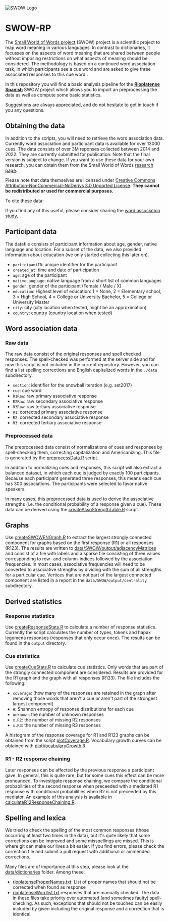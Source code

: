 
![SWOW Logo](https://smallworldofwords.org/img/logos/SWOW_Tag_Wide.png)


# SWOW-RP
The [Small World of Words project](https://smallworldofwords.org/project/) (SWOW) project is a scientific project to map word meaning in various languages.
In contrast to dictionaries, it focusses on the aspects of word meaning that are shared between people without imposing restrictions on what aspects of meaning should be considered.
The methodology is based on a continued word association task, in which participants see a cue word and are asked to give three associated responses to this cue word.. 


In this repository you will find a basic analysis pipeline for the [__Rioplatense Spanish__](https://en.wikipedia.org/wiki/Rioplatense_Spanish) SWOW project which allows you to import an preprocessing the data as well as compute some basic statistics. 

Suggestions are always appreciated, and do not hesitate to get in touch if you any questions.


## Obtaining the data
In addition to the scripts, you will need to retrieve the word association data.
Currently word association and participant data is available for over 13000 cues. The data consists of over 3M  reponses collected between 2014 and 2022. They are currently submitted for publication. Note that the final version is subject to change.
If you want to use these data for your own research, you can obtain them from the Small World of Words [research page](https://smallworldofwords.org/project/research/). 

Please note that data themselves are licensed under [Creative Commons Attribution-NonCommercial-NoDerivs 3.0 Unported License](http://creativecommons.org/licenses/by-nc-nd/3.0/deed.en_US).
**They cannot be redistributed or used for commercial purposes.**

To cite these data: 


If you find any of this useful, please consider sharing the [word association study](https://smallworldofwords.org/uy).


## Participant data
The datafile consists of participant information about age, gender, native language and location.
For a subset of the data, we also provided information about education (we only started collecting this later on).

* `participantID`: unique identifier for the participant
* `created_at`: time and date of participation
* `age`: age of the participant
* `nativeLanguage`: native language from a short list of common languages
* `gender`: gender of the participant (Female / Male / X)
* `education`: Highest level of education:  1 = None, 2 = Elementary school, 3 = High School, 4 = College or University Bachelor, 5 = College or University Master
* `city`: city (city location when tested, might be an approximation)
* `country`: country (country location when tested)



## Word association data

### Raw data
The raw data consist of the original responses and spell checked responses. The spell-checked was performed at the server side and for now this script is not included in the current repository.
However, you can find a list spelling corrections and English capitalized words in the `./data` subdirectory.

* `section`: identifier for the snowball iteration (e.g. set2017)
* `cue`: cue word
* `R1Raw`: raw primary associative response
* `R2Raw`: raw secondary associative response
* `R3Raw`: raw tertiary associative response
* `R1`: corrected primary associative response
* `R2`: corrected secondary associative response
* `R3`: corrected tertiary associative response


### Preprocessed data
The preprocessed data consist of normalizations of cues and responses by spell-checking them, correcting capitalization and Americanizing. This file is generated by the [preprocessData.R](https://github.com/almadana/SWOW-RP/blob/master/scripts/preprocessData.R) script.

In addition to normalizing cues and responses, this script will also extract a balanced dataset, in which each cue is judged by exactly 100 participants. Because each participant generated three responses, this means each cue has 300 associations. The participants were selected to favor native speakers.

In many cases, this preprocessed data is used to derive the associative strengths (i.e. the conditional probability of a response given a cue). These data can be derived using the [createAssoStrengthTable.R](https://github.com/almadana/SWOW-RP/blob/master/scripts/createAssoStrengthTable.R) script. 


## Graphs
Use [createSWOWENGraph.R](https://github.com/almadana/SWOW-UY/blob/master/scripts/createSWOWENGraph.R) to extract the largest strongly connected component  for graphs based on the first response (R1) or all responses (R123). The results are written to [data/SWOW/output/adjacencyMatrices](https://github.com/almadana/SWOW-RP/blob/master/data/SWOW/output/adjacencyMatrices) and consist of a file with labels and a sparse file consisting of three values corresponding to row- and column-indices followed by the association frequencies.
In most cases, associative frequencies will need to be converted to associative strengths by dividing with the sum of all strengths for a particular cue.
Vertices that are not part of the largest connected component are listed in a report in the `data/SWOW/output/centrality` subdirectory.


## Derived statistics
### Response statistics
Use [createResponseStats.R](https://github.com/almadana/SWOW-RP/blob/master/scripts/createResponseStats.R) to calculate a number of response statistics. Currently the script calculates the number of types, tokens and hapax legomena responses (responses that only occur once). The results can be found in the `output` directory.
### Cue statistics
Use [createCueStats.R](https://github.com/almadana/SWOW-RP/blob/master/scripts/createCueStats.R) to calculate cue statistics. Only words that are part of the strongly connected component are considered. Results are provided for the R1 graph and the graph with all responses (R123). The file includes the following:

* `coverage`: (how many of the responses are retained in the graph after removing those words that aren't a cue or aren't part of the strongest largest component).
* `H`: Shannon entropy of response distributions for each cue
* `unknown`: the number of unknown responses
* `x.R2`: the number of missing R2 responses
* `x.R3`: the number of missing R3 responses

A histogram of the response coverage for R1 and R123 graphs can be obtained from the script [plotCoverage.R](https://github.com/almadana/SWOWES-UY-2018/blob/master/R/plotCoverage.R). Vocabulary growth curves can be obtained with [plotVocabularyGrowth.R](https://github.com/almadana/SWOW-RP/blob/master/scripts/plotVocabularyGrowth.R).

### R1 - R2 response chaining
Later responses can be affected by the previous response a participant gave. In general, this is quite rare, but for some cues this effect can be more pronounced. To investigate response chaining, we compare the conditional probabilities of the second response when preceeded with a mediated R1 response with conditional probabilities when R2 is not preceeded by this mediator. 
An example of this analysis is available in [calculateR12ResponseChaining.R](https://github.com/almadana/SWOW-RP/blob/master/scripts/calculateR12ResponseChaining.R).

## Spelling and lexica
We tried to check the spelling of the most common responses (those occurring at least two times in the data), but it's quite likely that some corrections can be improved and some misspellings are missed. This is where git can make our lives a bit easier. If you find errors, please check the correction file and submit a pull request with additional or ammended corrections.

Many files are of importance at this step, please look at the [data/dictionaries](https://github.com/almadana/SWOW-RP/blob/master/data/dictionaries/) folder. Among these:
* [rioplatenseProperNames.txt](https://github.com/almadana/SWOW-RP/blob/master/data/dictionaries/rioplatenseProperNames.txt): List of proper names that should not be corrected when found as response
* [rioplatenseWordlist.txt](https://github.com/almadana/SWOW-RP/blob/master/data/dictionaries/rioplatenseWordlist.txt) responses that are manually checked. The data in these files take priority over automated (and sometimes faulty) spell-checking. As such, exceptions that should not be touched can be easily included by given including the original response and a correction that is identical.


